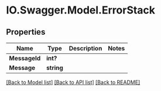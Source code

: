 # IO.Swagger.Model.ErrorStack
## Properties

Name | Type | Description | Notes
------------ | ------------- | ------------- | -------------
**MessageId** | **int?** |  | 
**Message** | **string** |  | 

[[Back to Model list]](../README.md#documentation-for-models) [[Back to API list]](../README.md#documentation-for-api-endpoints) [[Back to README]](../README.md)

